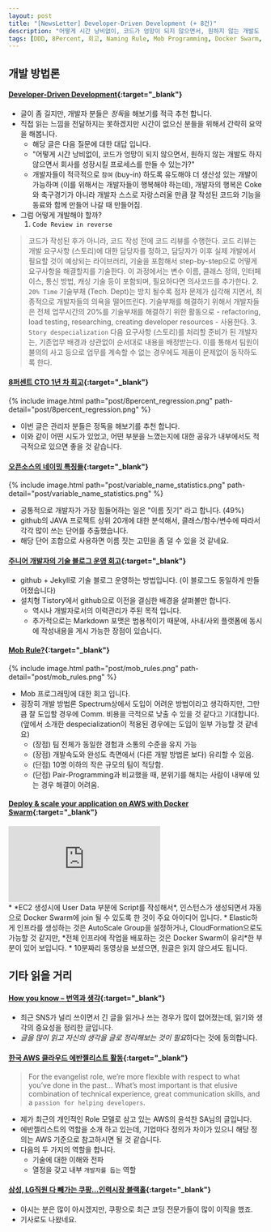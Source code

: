 ```yaml
---
layout: post
title: "[NewsLetter] Developer-Driven Development (+ 8건)"
description: "어떻게 시간 낭비없이, 코드가 엉망이 되지 않으면서, 원하지 않는 개발도 하지 않으면서 회사를 성장시킬 프로세스를 만들 수 있는가?"
tags: [DDD, 8Percent, 회고, Naming Rule, Mob Programming, Docker Swarm, Evangelist, 쿠팡]
---
```


## 개발 방법론

#### [Developer-Driven Development](https://medium.com/@isaaclyman/development-driven-development-75c01b2afca1#.g6j5lurn5){:target="_blank"}
* 글이 좀 길지만, 개발자 분들은 *정독*을 해보기를 적극 추천 합니다.
* 직접 읽는 느낌을 전달하지는 못하겠지만 시간이 없으신 분들을 위해서 간략히 요약을 해봅니다.
    * 해당 글은 다음 질문에 대한 대답 입니다. 
    * "어떻게 시간 낭비없이, 코드가 엉망이 되지 않으면서, 원하지 않는 개발도 하지 않으면서 회사를 성장시킬 프로세스를 만들 수 있는가?"
    * 개발자들이 적극적으로 `참여` (buy-in) 하도록 유도해야 더 생산성 있는 개발이 가능하며 (이를 위해서는 개발자들이 행복해야 하는데), 개발자의 행복은 Coke와 축구경기가 아니라 개발자 스스로 자랑스러울 만큼 잘 작성된 코드와 기능을 동료와 함께 만들어 나갈 때 만들어짐.
* 그럼 어떻게 개발해야 할까?
    1. `Code Review in reverse`
> 코드가 작성된 후가 아니라, 코드 작성 전에 코드 리뷰를 수행한다. 코드 리뷰는 개발 요구사항 (스토리)에 대한 담당자를 정하고, 담당자가 이후 실제 개발에서 필요할 것이 예상되는 라이브러리, 기술을 포함해서 step-by-step으로 어떻게 요구사항을 해결할지를 기술한다. 이 과정에서는 변수 이름, 클래스 정의, 인터페이스, 통신 방법, 캐싱 기술 등이 포함되며, 필요하다면 의사코드를 추가한다.
    2. `20% Time`
> 기술부채 (Tech. Dept)는 방치 될수록 점차 문제가 심각해 지면서, 최종적으로 개발자들의 의욕을 떨어뜨린다. 기술부채를 해결하기 위해서 개발자들은 전체 업무시간의 20%를 기술부채를 해결하기 위한 활동으로 - refactoring, load testing, researching, creating developer resources - 사용한다.
    3. `Story despecialization`
> 다음 요구사항 (스토리)를 처리할 준비가 된 개발자는, 기존업무 배경과 상관없이 순서대로 내용을 배정받는다. 이를 통해서 팀원이 불의의 사고 등으로 업무를 계속할 수 없는 경우에도 제품이 문제없이 동작하도록 한다.

#### [8퍼센트 CTO 1년 차 회고](https://brunch.co.kr/@leehosung/26){:target="_blank"}
{% include image.html path="post/8percent_regression.png" path-detail="post/8percent_regression.png" %}
* 이번 글은 관리자 분들은 정독을 해보기를 추천 합니다.
* 이와 같이 어떤 시도가 있었고, 어떤 부분을 느꼈는지에 대한 공유가 내부에서도 적극적으로 있으면 좋을 것 같습니다.

#### [오픈소스의 네이밍 특징들](https://brunch.co.kr/@goodvc78/12){:target="_blank"}
{% include image.html path="post/variable_name_statistics.png" path-detail="post/variable_name_statistics.png" %}
* 공통적으로 개발자가 가장 힘들어하는 일은 "이름 짓기" 라고 합니다. (49%)
* github의 JAVA 프로젝트 상위 20개에 대한 분석해서, 클래스/함수/변수에 따라서 각각 많이 쓰는 단어를 추출했습니다. 
* 해당 단어 조합으로 사용하면 이름 짓는 고민을 좀 덜 수 있을 것 같네요.

#### [주니어 개발자의 기술 블로그 운영 회고](http://www.popit.kr/%EC%A3%BC%EB%8B%88%EC%96%B4-%EA%B0%9C%EB%B0%9C%EC%9E%90%EC%9D%98-%EA%B8%B0%EC%88%A0-%EB%B8%94%EB%A1%9C%EA%B7%B8-%EC%9A%B4%EC%98%81-%ED%9A%8C%EA%B3%A0/){:target="_blank"}
* github + Jekyll로 기술 블로그 운영하는 방법입니다. (이 블로그도 동일하게 만들어졌습니다)
* 설치형 Tistory에서 github으로 이전을 결심한 배경을 살펴볼만 합니다.
    * 역시나 개발자로서의 이력관리가 주된 목적 입니다.
    * 추가적으로는 Markdown 포맷은 범용적이기 때문에, 사내/사외 플랫폼에 동시에 작성내용을 게시 가능한 장점이 있습니다.

#### [Mob Rule?](http://www.davefarley.net/?p=275){:target="_blank"}
{% include image.html path="post/mob_rules.png" path-detail="post/mob_rules.png" %}
* Mob 프로그래밍에 대한 회고 입니다. 
* 굉장히 개발 방법론 Spectrum상에서 도입이 어려운 방법이라고 생각하지만, 그만큼 잘 도입할 경우에 Comm. 비용을 극적으로 낮출 수 있을 것 같다고 기대합니다.  (앞에서 소개한 despecialization이 적용된 경우에는 도입이 일부 가능할 것 같네요)
    * (장점) 팀 전체가 동일한 경험과 소통의 수준을 유지 가능
    * (장점) 개발속도와 완성도 측면에서 (다른 개발 방법론 보다) 유리할 수 있음.
    * (단점) 10명 이하의 작은 규모의 팀이 적당함.
    * (단점) Pair-Programming과 비교했을 때, 분위기를 해치는 사람이 내부에 있는 경우 해결이 어려움. 

#### [Deploy & scale your application on AWS with Docker Swarm](http://blog.alexellis.io/scale-docker-swarm-on-aws/){:target="_blank"}
<div class="embed-responsive embed-responsive-16by9">
<iframe src="https://www.youtube.com/embed/F5J8eQHlR2I?modestbranding=1&autohide=1&showinfo=0&controls=0" frameborder="0" allowfullscreen></iframe>
</div>
* *EC2 생성시에 User Data 부분에 Script를 작성해서*, 인스턴스가 생성되면서 자동으로 Docker Swarm에 join 될 수 있도록 한 것이 주요 아이디어 입니다.
* Elastic하게 인프라를 생성하는 것은 AutoScale Group을 설정하거나, CloudFormation으로도 가능할 것 같지만, *전체 인프라에 작업을 배포하는 것은 Docker Swarm이 유리*한 부분이 있어 보입니다. 
* 10분짜리 동영상을 보셨으면, 원글은 읽지 않으셔도 됩니다.


## 기타 읽을 거리

#### [How you know – 번역과 생각](https://sangminpark.wordpress.com/2016/10/31/how-you-know-%EB%B2%88%EC%97%AD%EA%B3%BC-%EC%83%9D%EA%B0%81/){:target="_blank"}
* 최근 SNS가 널리 쓰이면서 긴 글을 읽거나 쓰는 경우가 많이 없어졌는데, 읽기와 생각의 중요성을 정리한 글입니다. 
* *글을 많이 읽고 자신의 생각을 글로 정리해보는 것이 필요*하다는 것에 동의합니다.


#### [한국 AWS 클라우드 에반젤리스트 활동](https://aws.amazon.com/ko/blogs/korea/cloud-evangelism-in-korea/){:target="_blank"}
> For the evangelist role, we’re more flexible with respect to what you’ve done in the past… What’s most important is that elusive combination of technical experience, great communication skills, and a `passion for helping developers`.

* 제가 최근의 개인적인 Role 모델로 삼고 있는 AWS의 윤석찬 SA님의 글입니다. 
* 에반젤리스트의 역할을 소개 하고 있는데, 기업마다 정의가 차이가 있으니 해당 정의는 AWS 기준으로 참고하시면 될 것 같습니다.
* 다음의 두 가지의 역할을 합니다.
    * 기술에 대한 이해와 전파
    * 열정을 갖고 내부 `개발자를 돕는` 역할


#### [삼성, LG직원 다 빼가는 쿠팡...인력시장 블랙홀](http://www.koreaherald.com/view.php?ud=20161103000860){:target="_blank"}
* 아시는 분은 많이 아시겠지만, 쿠팡으로 최근 코딩 전문가들이 많이 이직을 했죠. 
* 기사로도 나왔네요. 
